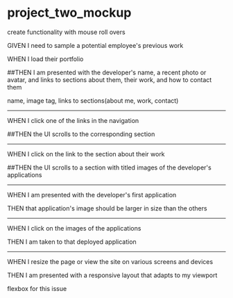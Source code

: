 # project_two_mockup
create functionality with mouse roll overs

GIVEN I need to sample a potential employee's previous work

WHEN I load their portfolio

##THEN I am presented with the developer's name, a recent photo or avatar, and links to sections about them, their work, and how to contact them

name, image tag, links to sections(about me, work, contact)

------------------------------------------------------------------------

WHEN I click one of the links in the navigation

##THEN the UI scrolls to the corresponding section

------------------------------------------------------------------------

WHEN I click on the link to the section about their work

##THEN the UI scrolls to a section with titled images of the developer's applications

------------------------------------------------------------------------

WHEN I am presented with the developer's first application

THEN that application's image should be larger in size than the others

------------------------------------------------------------------------

WHEN I click on the images of the applications

THEN I am taken to that deployed application

------------------------------------------------------------------------

WHEN I resize the page or view the site on various screens and devices

THEN I am presented with a responsive layout that adapts to my viewport

flexbox for this issue
